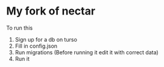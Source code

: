 # My fork of nectar
To run this
1. Sign up for a db on turso
2. Fill in config.json
3. Run migrations (Before running it edit it with correct data)
4. Run it
